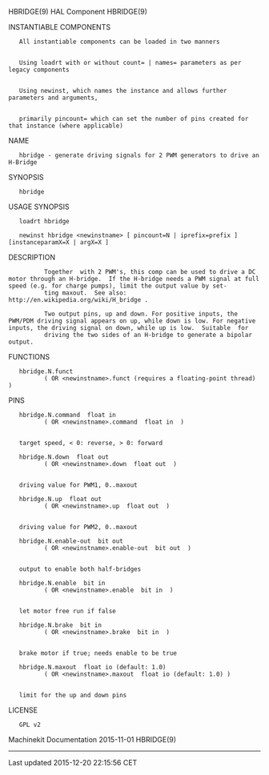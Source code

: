 HBRIDGE(9) HAL Component HBRIDGE(9)

INSTANTIABLE COMPONENTS

       All instantiable components can be loaded in two manners


       Using loadrt with or without count= | names= parameters as per legacy components


       Using newinst, which names the instance and allows further parameters and arguments,


       primarily pincount= which can set the number of pins created for that instance (where applicable)

NAME

       hbridge - generate driving signals for 2 PWM generators to drive an H-Bridge

SYNOPSIS

       hbridge

USAGE SYNOPSIS

       loadrt hbridge

       newinst hbridge <newinstname> [ pincount=N | iprefix=prefix ] [instanceparamX=X | argX=X ]

DESCRIPTION

              Together  with 2 PWM's, this comp can be used to drive a DC motor through an H-bridge.  If the H-bridge needs a PWM signal at full speed (e.g. for charge pumps), limit the output value by set‐
              ting maxout.  See also: http://en.wikipedia.org/wiki/H_bridge .

              Two output pins, up and down. For positive inputs, the PWM/PDM driving signal appears on up, while down is low. For negative inputs, the driving signal on down, while up is low.  Suitable  for
              driving the two sides of an H-bridge to generate a bipolar output.

FUNCTIONS

       hbridge.N.funct
              ( OR <newinstname>.funct (requires a floating-point thread) )

PINS

       hbridge.N.command  float in
              ( OR <newinstname>.command  float in  )


       target speed, < 0: reverse, > 0: forward

       hbridge.N.down  float out
              ( OR <newinstname>.down  float out  )


       driving value for PWM1, 0..maxout

       hbridge.N.up  float out
              ( OR <newinstname>.up  float out  )


       driving value for PWM2, 0..maxout

       hbridge.N.enable-out  bit out
              ( OR <newinstname>.enable-out  bit out  )


       output to enable both half-bridges

       hbridge.N.enable  bit in
              ( OR <newinstname>.enable  bit in  )


       let motor free run if false

       hbridge.N.brake  bit in
              ( OR <newinstname>.brake  bit in  )


       brake motor if true; needs enable to be true

       hbridge.N.maxout  float io (default: 1.0)
              ( OR <newinstname>.maxout  float io (default: 1.0) )


       limit for the up and down pins

LICENSE

       GPL v2

Machinekit Documentation 2015-11-01 HBRIDGE(9)

------------------------------------------------------------------------

Last updated 2015-12-20 22:15:56 CET


